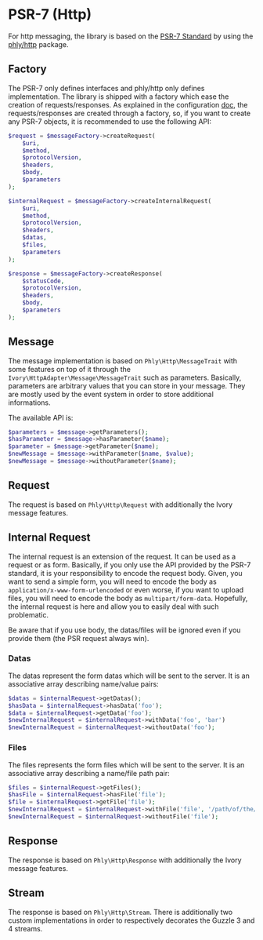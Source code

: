 # PSR-7 (Http)

For http messaging, the library is based on the [PSR-7 Standard](https://github.com/php-fig/fig-standards/blob/master/proposed/http-message.md) 
by using the [phly/http](https://github.com/phly/http) package.

## Factory

The PSR-7 only defines interfaces and phly/http only defines implementation. The library is shipped with a factory 
which ease the creation of requests/responses. As explained in the configuration [doc](/doc/configuration.md#messafe-factory),
the requests/responses are created through a factory, so, if you want to create any PSR-7 objects, it is recommended 
to use the following API:

``` php
$request = $messageFactory->createRequest(
    $uri,
    $method,
    $protocolVersion,
    $headers,
    $body,
    $parameters
);

$internalRequest = $messageFactory->createInternalRequest(
    $uri,
    $method,
    $protocolVersion,
    $headers,
    $datas,
    $files,
    $parameters
);

$response = $messageFactory->createResponse(
    $statusCode,
    $protocolVersion,
    $headers,
    $body,
    $parameters
);
```

## Message

The message implementation is based on `Phly\Http\MessageTrait` with some features on top of it through the 
`Ivory\HttpAdapter\Message\MessageTrait` such as parameters. Basically, parameters are arbitrary values that you can 
store in your message. They are mostly used by the event system in order to store additional informations.

The available API is:

``` php
$parameters = $message->getParameters();
$hasParameter = $message->hasParameter($name);
$parameter = $message->getParameter($name);
$newMessage = $message->withParameter($name, $value);
$newMessage = $message->withoutParameter($name);
```

## Request

The request is based on `Phly\Http\Request` with additionally the Ivory message features. 

## Internal Request

The internal request is an extension of the request. It can be used as a request or as form. Basically, if you only use 
the API provided by the PSR-7 standard, it is your responsibility to encode the request body. Given, you want to send a 
simple form, you will need to encode the body as `application/x-www-form-urlencoded` or even worse, if you want to 
upload files, you will need to encode the body as `multipart/form-data`. Hopefully, the internal request is here and 
allow you to easily deal with such problematic.

Be aware that if you use body, the datas/files will be ignored even if you provide them (the PSR request always win).

### Datas

The datas represent the form datas which will be sent to the server. It is an associative array describing name/value
pairs:

``` php
$datas = $internalRequest->getDatas();
$hasData = $internalRequest->hasData('foo');
$data = $internalRequest->getData('foo');
$newInternalRequest = $internalRequest->withData('foo', 'bar')
$newInternalRequest = $internalRequest->withoutData('foo');
```

### Files

The files represents the form files which will be sent to the server. It is an associative array describing a name/file
path pair:

``` php
$files = $internalRequest->getFiles();
$hasFile = $internalRequest->hasFile('file');
$file = $internalRequest->getFile('file');
$newInternalRequest = $internalRequest->withFile('file', '/path/of/the/file');
$newInternalRequest = $internalRequest->withoutFile('file');
```

## Response

The response is based on `Phly\Http\Response` with additionally the Ivory message features. 

## Stream

The response is based on `Phly\Http\Stream`. There is additionally two custom implementations in order to respectively 
decorates the Guzzle 3 and 4 streams. 
